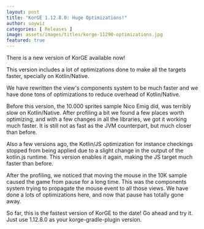 ```yaml
---
layout: post
title: "KorGE 1.12.8.0: Huge Optimizations!"
author: soywiz
categories: [ Releases ]
image: assets/images/titles/korge-11290-optimizations.jpg
featured: true
---
```


There is a new version of KorGE available now!

This version includes a lot of optimizations done to make all the targets faster, specially on Kotlin/Native.

We have rewritten the view's components system to be much faster and we have done tons of optimizations to reduce
overhead of Kotlin/Native.

Before this version, the 10.000 sprites sample Nico Emig did, was terribly slow on Kotlin/Native. After profiling a bit
we found a few places worth optimizing, and with a few changes in all the libraries, we got it working much faster. It
is still not as fast as the JVM counterpart, but much closer than before.

Also a few versions ago, the Kotlin/JS optimization for instance checkings stopped from being applied due to a slight
change in the output of the kotlin.js runtime. This version enables it again, making the JS target much faster than
before.

After the profiling, we noticed that moving the mouse in the 10K sample caused the game from pause for a long time. This
was the components system trying to propagate the mouse event to all those views. We have done a lots of optimizations
here, and now that pause has totally gone away.

So far, this is the fastest version of KorGE to the date! Go ahead and try it. Just use 1.12.8.0 as your
korge-gradle-plugin version.
